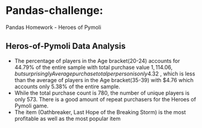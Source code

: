 # Pandas-challenge:
Pandas Homework - Heroes of Pymoli

## Heros-of-Pymoli Data Analysis
- The percentage of players in the Age bracket(20-24) accounts for 44.79% of the entire sample with total purchase value $1,114.06, but surprisingly Average purchase total per person is only 4.32$ , which is less than the average of players in the Age bracket(35-39) with $4.76 which accounts only 5.38% of the entire sample.
- While the total purchase count is 780, the number of unique players is only 573. There is a good amount of repeat purchasers for the Heroes of Pymoli game.
- The item (Oathbreaker, Last Hope of the Breaking Storm) is the most profitable as well as the most popular item



